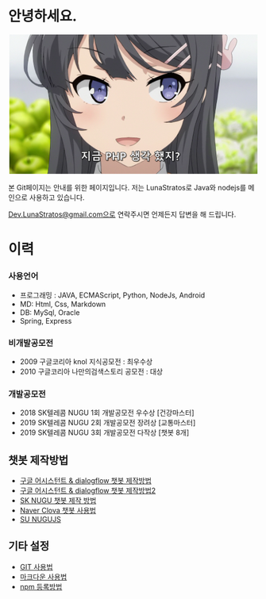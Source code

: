 # 안녕하세요.


<p align="center">
<img src="./img/markdown/sample_png.png?raw=true" width="500" />
</p>

본 Git페이지는 안내를 위한 페이지입니다.
저는 LunaStratos로 Java와 nodejs를 메인으로 사용하고 있습니다.

Dev.LunaStratos@gmail.com으로 연락주시면 언제든지 답변을 해 드립니다.


# 이력

### 사용언어

 - 프로그래밍 : JAVA, ECMAScript, Python, NodeJs, Android
 - MD: Html, Css, Markdown
 - DB: MySql, Oracle
 - Spring, Express

### 비개발공모전

 - 2009 구글코리아 knol 지식공모전 : 최우수상
 - 2010 구글코리아 나만의검색스토리 공모전 : 대상

### 개발공모전

 - 2018 SK텔레콤 NUGU 1회 개발공모전 우수상 [건강마스터]
 - 2019 SK텔레콤 NUGU 2회 개발공모전 장려상 [교통마스터]
 - 2019 SK텔레콤 NUGU 3회 개발공모전 다작상 [챗봇 8개]




## 챗봇 제작방법

* [구글 어시스턴트 & dialogflow 챗봇 제작방법](https://github.com/lunaStratos/googleAssistantChatbot/tree/master/Lotto)
* [구글 어시스턴트 & dialogflow 챗봇 제작방법2](https://github.com/lunaStratos/googleAssistantChatbot/tree/master/template)
* [SK NUGU 챗봇 제작 방법](https://github.com/lunaStratos/sk_Nugu_chatbot/tree/master/nugu_lotto)
* [Naver Clova 챗봇 사용법](https://github.com/lunaStratos/clovaChatbot/tree/master/clova_lotto)
* [SU NUGUJS ](https://github.com/lunaStratos/nugujs/)


## 기타 설정
* [GIT 사용법](./Git_Menual.md)
* [마크다운 사용법](./Markdown_Menual.md)
* [npm 등록방법](./nodeJS_npm.md)
